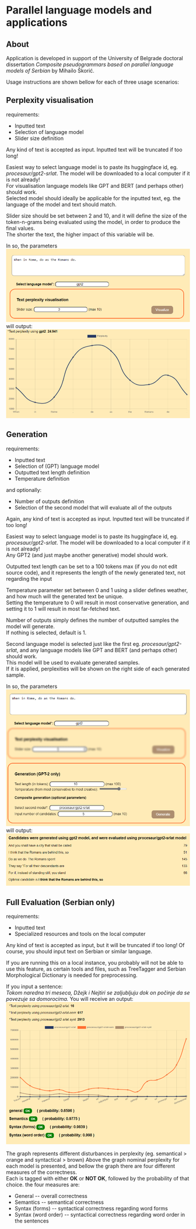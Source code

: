 # Parallel language models and applications

<div>

## About

Application is developed in support of the University of Belgrade doctoral dissertation _Composite pseudogrammars based on parallel language models of Serbian_ by Mihailo Škorić.

Usage instructions are shown bellow for each of three usage scenarios:

</div>

<div>

## Perplexity visualisation

requirements:

*   Inputted text
*   Selection of language model
*   Slider size definition

Any kind of text is accepted as input. Inputted text will be truncated if too long!

Easiest way to select language model is to paste its huggingface id, eg. _procesaur/gpt2-srlat_. The model will be downloaded to a local computer if it is not already!  
For visualisation language models like GPT and BERT (and perhaps other) should work.  
Selected model should ideally be applicable for the inputted text, eg. the language of the model and text should match.

Slider size should be set between 2 and 10, and it will define the size of the token-n-grams being evaluated using the model, in order to produce the final values.  
The shorter the text, the higher impact of this variable will be.

In so, the parameters ![](/static/help1.png) will output: ![](/static/help2.png)

</div>

<div>

## Generation

requirements:

*   Inputted text
*   Selection of (GPT) language model
*   Outputted text length definition
*   Temperature definition

and optionally:

*   Number of outputs definition
*   Selection of the second model that will evaluate all of the outputs

Again, any kind of text is accepted as input. Inputted text will be truncated if too long!

Easiest way to select language model is to paste its huggingface id, eg. _procesaur/gpt2-srlat_. The model will be downloaded to a local computer if it is not already!  
Any GPT2 (and just maybe another generative) model should work.

Outputted text length can be set to a 100 tokens max (if you do not edit source code), and it represents the length of the newly generated text, not regarding the input

Temperature parameter set between 0 and 1 using a slider defines weather, and how much will the generated text be unique.  
Setting the temperature to 0 will result in most conservative generation, and setting it to 1 will result in most far-fetched text.

Number of outputs simply defines the number of outputted samples the model will generate.  
If nothing is selected, default is 1.

Second language model is selected just like the first eg. _procesaur/gpt2-srlat_, and any language models like GPT and BERT (and perhaps other) should work.  
This model will be used to evaluate generated samples.  
If it is applied, perplexities will be shown on the right side of each generated sample.

In so, the parameters ![](/static/help3.png) will output: ![](/static/help4.png)

</div>

<div>

## Full Evaluation (Serbian only)

requirements:

*   Inputted text
*   Specialized resources and tools on the local computer

Any kind of text is accepted as input, but it will be truncated if too long! Of course, you should input text on Serbian or similar language.

If you are running this on a local instance, you probably will not be able to use this feature, as certain tools and files, such as TreeTagger and Serbian Morphological Dictionary is needed for preprocessing.  

If you input a sentence:  
_Tokom naredna tri meseca, Džejk i Nejtiri se zaljubljuju dok on počinje da se povezuje sa domorocima._ You will receive an output: ![](/static/help5.png)

The graph represents different disturbances in perplexity (eg. semantical > orange and syntactical > brown) Above the graph nominal perplexity for each model is presented, and bellow the graph there are four different measures of the correctness.  
Each is tagged with either **OK** or **NOT OK**, followed by the probability of that choice. the four measures are:

*   General -- overall correctness
*   Semantics -- semantical correctness
*   Syntax (forms) -- syntactical correctness regarding word forms
*   Syntax (word order) -- syntactical correctness regarding word order in the sentences

</div>